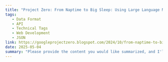 ```yaml
---
title: "Project Zero: From Naptime to Big Sleep: Using Large Language Models To Catch Vulnerabilities In Real-World Code"
tags:
   - Data Format
   - API
   - Technical Tags
   - Web Development
   - JSON
link: https://googleprojectzero.blogspot.com/2024/10/from-naptime-to-big-sleep.html
date: 2025-05-04
summary: "Please provide the content you would like summarized, and I'll be happy to assist!"
---
```



